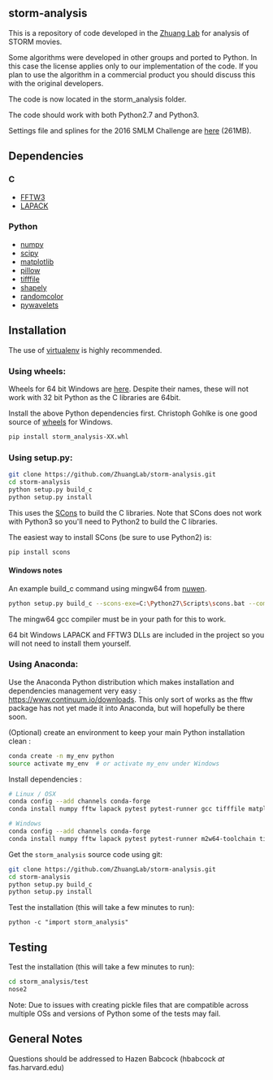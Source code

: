 ## storm-analysis ##
This is a repository of code developed in the [Zhuang Lab](http://zhuang.harvard.edu/) for analysis of STORM movies.

Some algorithms were developed in other groups and ported to Python. In this case the license applies only to our implementation of the code. If you plan to use the algorithm in a commercial product you should discuss this with the original developers.

The code is now located in the storm_analysis folder.

The code should work with both Python2.7 and Python3.

Settings file and splines for the 2016 SMLM Challenge are [here](http://zhuang.harvard.edu/smlm2016_settings.zip) (261MB).

## Dependencies ##

### C ###

* [FFTW3](http://www.fftw.org/)
* [LAPACK](http://www.netlib.org/lapack/)

### Python ###

* [numpy](http://www.numpy.org/)
* [scipy](https://www.scipy.org/)
* [matplotlib](http://matplotlib.org/)
* [pillow](https://python-pillow.org/)
* [tifffile](https://pypi.python.org/pypi/tifffile)
* [shapely](https://pypi.python.org/pypi/Shapely)
* [randomcolor](https://pypi.python.org/pypi/randomcolor)
* [pywavelets](https://pypi.python.org/pypi/PyWavelets)


## Installation ##

The use of [virtualenv](https://virtualenv.pypa.io/en/stable/) is highly recommended.

### Using wheels: ###

Wheels for 64 bit Windows are [here](http://zhuang.harvard.edu/storm_analysis/). Despite their names, these will not work with 32 bit Python as the C libraries are 64bit.

Install the above Python dependencies first. Christoph Gohlke is one good source of [wheels](http://www.lfd.uci.edu/~gohlke/pythonlibs/) for Windows.

```sh
pip install storm_analysis-XX.whl
```

### Using setup.py: ###

```sh
git clone https://github.com/ZhuangLab/storm-analysis.git
cd storm-analysis
python setup.py build_c
python setup.py install
```

This uses the [SCons](http://scons.org/) to build the C libraries. Note that SCons does not work with Python3 so you'll need to Python2 to build the C libraries.

The easiest way to install SCons (be sure to use Python2) is:
```sh
pip install scons
```

#### Windows notes ####

An example build_c command using mingw64 from [nuwen](https://nuwen.net/mingw.html).

```sh
python setup.py build_c --scons-exe=C:\Python27\Scripts\scons.bat --compiler=mingw
```

The mingw64 gcc compiler must be in your path for this to work.

64 bit Windows LAPACK and FFTW3 DLLs are included in the project so you will not need to install them yourself.

### Using Anaconda: ###

Use the Anaconda Python distribution which makes installation and dependencies management very easy : https://www.continuum.io/downloads.
This only sort of works as the fftw package has not yet made it into Anaconda, but will hopefully be there soon.

(Optional) create an environment to keep your main Python installation clean : 

```sh
conda create -n my_env python
source activate my_env  # or activate my_env under Windows
```

Install dependencies : 

```sh
# Linux / OSX
conda config --add channels conda-forge 
conda install numpy fftw lapack pytest pytest-runner gcc tifffile matplotlib pillow shapely randomcolor pywavelets

# Windows
conda config --add channels conda-forge 
conda install numpy fftw lapack pytest pytest-runner m2w64-toolchain tifffile matplotlib pillow shapely randomcolor pywavelets
```

Get the `storm_analysis` source code using git:

```sh
git clone https://github.com/ZhuangLab/storm-analysis.git
cd storm-analysis
python setup.py build_c
python setup.py install
```

Test the installation (this will take a few minutes to run):

```
python -c "import storm_analysis"
```

## Testing ##

Test the installation (this will take a few minutes to run):
```sh
cd storm_analysis/test
nose2
```

Note: Due to issues with creating pickle files that are compatible across multiple OSs and versions of Python some of the tests may fail.

## General Notes ##
Questions should be addressed to Hazen Babcock (hbabcock _at_ fas.harvard.edu)
